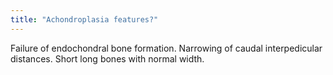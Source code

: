 ```yaml
---
title: "Achondroplasia features?"
---
```

Failure of endochondral bone formation. Narrowing of caudal interpedicular distances. Short long bones with normal width.

